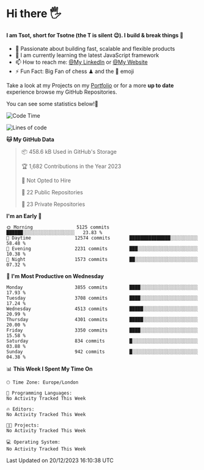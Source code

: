 # Hi there :raised_hand_with_fingers_splayed:
#### I am Tsot, short for Tsotne (the T is silent :wink:). I build & break things :space_invader:
- :telescope: Passionate about building fast, scalable and flexible products
- :seedling: I am currently learning the latest JavaScript framework 
- :mailbox: How to reach me: [@My LinkedIn](https://www.linkedin.com/in/tsotne-gvadzabia/) or [@My Website](https://tsotne.co.uk/contact)
- :zap: Fun Fact: Big Fan of chess ♟ and the 👾 emoji

Take a look at my Projects on my [Portfolio](https://tsotne.co.uk/) or for a more **up to date** experience browse my GitHub Repositories.

You can see some statistics below!:space_invader:
<!--START_SECTION:waka-->
![Code Time](http://img.shields.io/badge/Code%20Time-761%20hrs%202%20mins-blue)

![Lines of code](https://img.shields.io/badge/From%20Hello%20World%20I%27ve%20Written-8.5%20million%20lines%20of%20code-blue)

**🐱 My GitHub Data** 

> 📦 458.6 kB Used in GitHub's Storage 
 > 
> 🏆 1,682 Contributions in the Year 2023
 > 
> 🚫 Not Opted to Hire
 > 
> 📜 22 Public Repositories 
 > 
> 🔑 23 Private Repositories 
 > 
**I'm an Early 🐤** 

```text
🌞 Morning                5125 commits        ██████░░░░░░░░░░░░░░░░░░░   23.83 % 
🌆 Daytime                12574 commits       ███████████████░░░░░░░░░░   58.48 % 
🌃 Evening                2231 commits        ███░░░░░░░░░░░░░░░░░░░░░░   10.38 % 
🌙 Night                  1573 commits        ██░░░░░░░░░░░░░░░░░░░░░░░   07.32 % 
```
📅 **I'm Most Productive on Wednesday** 

```text
Monday                   3855 commits        ████░░░░░░░░░░░░░░░░░░░░░   17.93 % 
Tuesday                  3708 commits        ████░░░░░░░░░░░░░░░░░░░░░   17.24 % 
Wednesday                4513 commits        █████░░░░░░░░░░░░░░░░░░░░   20.99 % 
Thursday                 4301 commits        █████░░░░░░░░░░░░░░░░░░░░   20.00 % 
Friday                   3350 commits        ████░░░░░░░░░░░░░░░░░░░░░   15.58 % 
Saturday                 834 commits         █░░░░░░░░░░░░░░░░░░░░░░░░   03.88 % 
Sunday                   942 commits         █░░░░░░░░░░░░░░░░░░░░░░░░   04.38 % 
```


📊 **This Week I Spent My Time On** 

```text
🕑︎ Time Zone: Europe/London

💬 Programming Languages: 
No Activity Tracked This Week

🔥 Editors: 
No Activity Tracked This Week

🐱‍💻 Projects: 
No Activity Tracked This Week

💻 Operating System: 
No Activity Tracked This Week
```


 Last Updated on 20/12/2023 16:10:38 UTC
<!--END_SECTION:waka-->
